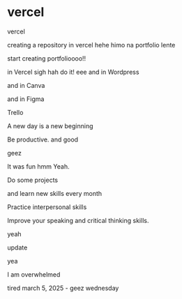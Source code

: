 # vercel
vercel

creating a repository in vercel hehe
himo na portfolio lente

start creating portfolioooo!!

in Vercel sigh
hah
do it!
eee
and in Wordpress

and in Canva

and in Figma

Trello

A new day is a new beginning

Be productive. and good 

geez

It was fun
hmm
Yeah.

Do some projects

and learn new skills every month

Practice interpersonal skills

Improve your speaking and critical thinking skills.

yeah

update

yea

I am overwhelmed 

tired march 5, 2025 - geez wednesday 
